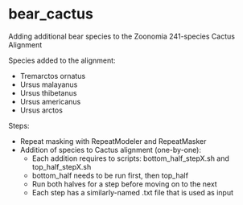 # bear_cactus
Adding additional bear species to the Zoonomia 241-species Cactus Alignment

Species added to the alignment:
- Tremarctos ornatus
- Ursus malayanus
- Ursus thibetanus
- Ursus americanus
- Ursus arctos

Steps:
- Repeat masking with RepeatModeler and RepeatMasker
- Addition of species to Cactus alignment (one-by-one):
  - Each addition requires to scripts: bottom_half_stepX.sh and top_half_stepX.sh
  - bottom_half needs to be run first, then top_half
  - Run both halves for a step before moving on to the next
  - Each step has a similarly-named .txt file that is used as input

